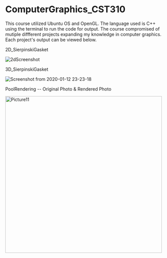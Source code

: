 # ComputerGraphics_CST310
This course utilized Ubuntu OS and OpenGL. The language used is C++ using the terminal to run the code for output. The course compromised of mutiple diffferent projects expanding my knowledge in computer graphics. Each project's output can be viewed below. 

2D_SierpinskiGasket


![2dScreenshot](https://user-images.githubusercontent.com/54555212/90271420-69e31c00-de21-11ea-8fd4-ef4160d8c5f5.png)

3D_SierpinskiGasket


![Screenshot from 2020-01-12 23-23-18](https://user-images.githubusercontent.com/54555212/90271479-81220980-de21-11ea-8ad2-b6eb00fe92b3.png)

PoolRendering -- Original Photo & Rendered Photo

<img width="493" alt="Picture11" src="https://user-images.githubusercontent.com/54555212/90274834-e0364d00-de26-11ea-94c3-ab8763755890.png">
